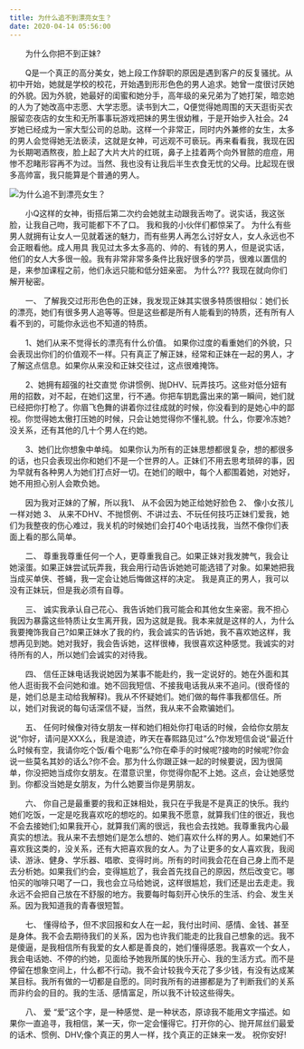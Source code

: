 ```yaml
---
title: 为什么追不到漂亮女生？
date: 2020-04-14 05:56:00
---
```




　　为什么你把不到正妹?

　　Q是一个真正的高分美女，她上段工作辞职的原因是遇到客户的反复骚扰。从初中开始，她就是学校的校花，开始遇到形形色色的男人追求。她曾一度很讨厌她的外貌。因为外貌，她最好的闺蜜和她分手，高年级的亲兄弟为了她打架，暗恋她的人为了她改高中志愿、大学志愿。读书到大二，Q便觉得她周围的天天逛街买衣服留恋夜店的女生和无所事事玩游戏把妹的男生很幼稚，于是开始步入社会。24岁她已经成为一家大型公司的总助。这样一个非常正，同时内外兼修的女生，太多的男人会觉得她无法亵渎，这就是女神，可远观不可亵玩。再来看看我，我现在因为长期喝酒熬夜，脸上起了大片大片的红斑，鼻子上挂着两个向外冒脓的痘痘，用惨不忍睹形容再不为过。当然、我也没有让我后半生衣食无忧的父母。比起现在很多高帅富，我只能算是个普通的男人。

![为什么追不到漂亮女生？](/img/8e492e90f2cd13c6528f8893217f57fb.jpg)

　　小Q这样的女神，街搭后第二次约会她就主动跟我舌吻了。说实话，我这张脸，让我自己吻，我可能都下不了口。 我和我的小伙伴们都惊呆了。 为什么有些男人就拥有让女人一见就着迷的魅力，而有些男人再怎么讨好女人，女人永远也不会正眼看他。成人用具 我见过太多太多高的、帅的、有钱的男人，但是说实话，他们的女人大多很一般。我有非常非常多条件比我好很多的学员，很难以置信的是，来参加课程之前，他们永远只能和低分妞亲密。 为什么??? 我现在就向你们解开秘密。

　　一、 了解我交过形形色色的正妹，我发现正妹其实很多特质很相似：她们长的漂亮，她们有很多男人追等等。但是这些都是所有人能看到的特质，还有所有人看不到的，可能你永远也不知道的特质。

　　1、她们从来不觉得长的漂亮有什么价值。 如果你过度的看重她们的外貌，只会表现出你们的价值观不一样。只有真正了解正妹，经常和正妹在一起的男人，才了解这点信息。如果你从来没和正妹交往过，这点很难掩饰。

　　2、她拥有超强的社交直觉 你讲惯例、抛DHV、玩弄技巧。这些对低分妞有用的招数，对不起，在她们这里，行不通。你把车钥匙露出来的第一瞬间，她们就已经把你打枪了。你眉飞色舞的讲着你过往成就的时候，你没看到的是她心中的鄙视。你觉得她太傲打压她的时候，只会让她觉得你不懂礼貌。什么，你要冷冻她?没关系，还有其他的几十个男人在约她。

　　3、她们比你想象中单纯。 如果你认为所有的正妹思想都很复杂，想的都很多的话，也只会表现出你和她们不是一个世界的人。正妹们不用去思考琐碎的事，因为早就有各种男人为她们打点好一切。在她们的眼中，每个人都围着她，对她好，她不用担心别人会欺负她。

　　因为我对正妹的了解，所以我1、 从不会因为她正给她好脸色 2、 像小女孩儿一样对她 3、 从来不DHV、不抛惯例、不讲过去、不玩任何技巧正妹们爱我，她们为我整夜的伤心难过，我关机的时候她们会打40个电话找我，当然不像你们表面上看的那么简单。

　　二、 尊重我尊重任何一个人，更尊重我自己。如果正妹对我发脾气，我会让她滚蛋。如果正妹尝试玩弄我，我会用行动告诉她她可能选错了对象。如果她把我当成买单侠、苍蝇，我一定会让她后悔做这样的决定。 我是真正的男人，我可以没有正妹玩，但是我必须有自尊。

　　三、 诚实我承认自己花心、我告诉她们我可能会和其他女生亲密。我不担心我因为暴露这些特质让女生离开我，因为这就是我。我本来就是这样的人，为什么我要掩饰我自己?如果正妹水了我的约，我会诚实的告诉她，我不喜欢她这样，我想再见到她。她对我好，我会告诉她，这样很棒，我很喜欢这种感觉。我诚实的对待所有的人，所以她们会诚实的对待我。

　　四、 信任正妹电话我说她因为某事不能赴约，我一定说好的。她在外面和其他人逛街我不会问她和谁。她不回我短信、不接我电话我从来不追问。(很奇怪的是，她们总是主动给我解释)。我从不怀疑她们。她们做的每件事我都信任。所以，她们对我说的每句话深信不疑，当然，我从来不会欺骗她们。

　　五、 任何时候像对待女朋友一样和她们相处你打电话的时候，会给你女朋友说“你好，请问是XXX么，我是浪迹，昨天在春熙路见过”么?你发短信会说“最近什么时候有空，我请你吃个饭/看个电影”么?你在牵手的时候呢?接吻的时候呢?你会说一些莫名其妙的话么?你不会。那为什么你跟正妹一起的时候要说，因为很简单，你没把她当成你女朋友。在潜意识里，你觉得你配不上她。这点，会让她感觉到。你都没当她是女朋友，为什么她要当你是男朋友。

　　六、 你自己是最重要的我和正妹相处，我只在乎我是不是真正的快乐。我约她们吃饭，一定是吃我喜欢吃的想吃的。如果我不愿意，就算我们住的很近，我也不会去接她们;如果我开心，就算我们离的很远，我也会去找她。我尊重我内心最真实的想法。我从来不去想她们是怎么想的、她们喜欢什么样的男人。如果她们不喜欢我这类的，没关系，还有大把喜欢我的女人。为了让更多的女人喜欢我，我阅读、游泳、健身、学乐器、唱歌、变得时尚。所有的时间我会花在自己身上而不是去分析她。如果我们约会，变得尴尬了，我会首先找自己的原因，然后改变它。哪怕买的咖啡只喝了一口，我也会立马给她说，这样很尴尬，我们还是出去走走。我永远不会把自己放在不舒服的地方。我要每时每刻开心快乐的生活、约会、发生关系。因为我知道我的青春很短暂。

　　七、 懂得给予，但不求回报和女人在一起，我付出时间、感情、金钱、甚至是身体。我不会去期待我们的关系，因为也许我们能走的比我自己想象的远。我不是傻逼，是我相信所有我爱的女人都是善良的，她们懂得感恩。我喜欢一个女人，我会电话她、不停的约她，见面给予她我所属的快乐开心、我的生活方式。而不是停留在想象空间上，什么都不行动。我不会计较我今天花了多少钱，有没有达成某某目标。我所有做的一切都是自愿的。同时我所有的进挪都是为了判断我们的关系而非约会的目的。我的生活、感情富足，所以我不计较这些得失。

　　八、 爱 “爱”这个字，是一种感觉、是一种状态，原谅我不能用文字描述。如果你一直追寻，我相信，某一天，你一定会懂得它。打开你的心、抛开屌丝们最爱的话术、惯例、DHV;像个真正的男人一样，找个真正的正妹来一发。 祝你安好!